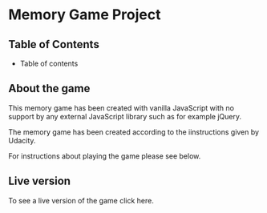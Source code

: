 # Memory Game Project

## Table of Contents

* Table of contents


## About the game

This memory game has been created with vanilla JavaScript with no support by any external JavaScript library such as for example jQuery.

The memory game has been created according to the iinstructions given by Udacity.

For instructions about playing the game please see below.

## Live version

To see a live version of the game click here.

